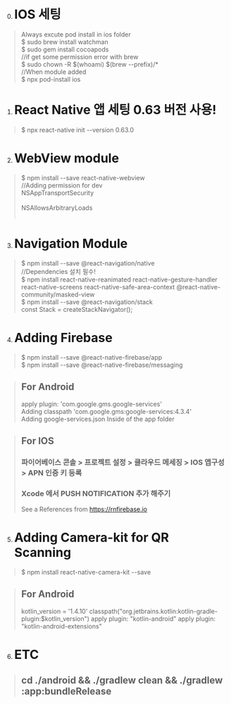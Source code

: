 0. # IOS 세팅
>  Always excute pod install in ios folder  
>  $ sudo brew install watchman  
>  $ sudo gem install cocoapods  
> //if get some permission error with brew  
>  $ sudo chown -R $(whoami) $(brew --prefix)/*  
> //When module added   
>  $ npx pod-install ios  


1. # React Native 앱 세팅 0.63 버전 사용!

>  $ npx react-native init <projectName> --version 0.63.0  

2. # WebView module 

>  $ npm install --save react-native-webview  
> //Adding permission for dev  
>   <key>NSAppTransportSecurity</key>  
>   <dict>  
>   <key>NSAllowsArbitraryLoads</key>  
>   <true/>  
>   </dict>  

3. # Navigation Module

>  $ npm install --save @react-navigation/native  
> //Dependencies 설치 필수!  
>  $ npm install react-native-reanimated react-native-gesture-handler react-native-screens react-native-safe-area-context @react-native-community/masked-view  
>  $ npm install --save @react-navigation/stack  
>  const Stack = createStackNavigator();  

4. # Adding Firebase

>  $ npm install --save @react-native-firebase/app  
>  $ npm install --save @react-native-firebase/messaging  

> ## For Android
>  apply plugin: 'com.google.gms.google-services'  
>  Adding classpath 'com.google.gms:google-services:4.3.4'  
>  Adding google-services.json  Inside of the app folder  

> ## For IOS
> ### 파이어베이스 콘솔 > 프로젝트 설정 > 클라우드 메세징 > IOS 앱구성 > APN 인증 키 등록
> ### Xcode 에서 PUSH NOTIFICATION 추가 해주기
>  See a References from https://rnfirebase.io  


5. # Adding Camera-kit for QR Scanning

>  $ npm install react-native-camera-kit --save  

> ## For Android
>  <uses-permission android:name="android.permission.CAMERA"/>  
>  kotlin_version = '1.4.10'  
>  classpath("org.jetbrains.kotlin:kotlin-gradle-plugin:$kotlin_version")  
>  apply plugin: "kotlin-android"  
>  apply plugin: "kotlin-android-extensions"  



6. # ETC 
> ## cd ./android && ./gradlew clean && ./gradlew :app:bundleRelease